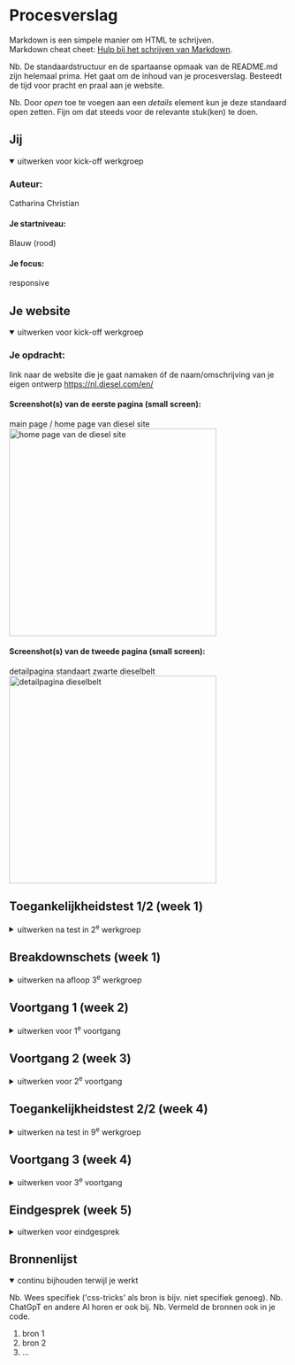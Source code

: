 # Procesverslag
Markdown is een simpele manier om HTML te schrijven.  
Markdown cheat cheet: [Hulp bij het schrijven van Markdown](https://github.com/adam-p/markdown-here/wiki/Markdown-Cheatsheet).

Nb. De standaardstructuur en de spartaanse opmaak van de README.md zijn helemaal prima. Het gaat om de inhoud van je procesverslag. Besteedt de tijd voor pracht en praal aan je website.

Nb. Door *open* toe te voegen aan een *details* element kun je deze standaard open zetten. Fijn om dat steeds voor de relevante stuk(ken) te doen.





## Jij

<details open>
  <summary>uitwerken voor kick-off werkgroep</summary>

  ### Auteur:
  Catharina Christian

  #### Je startniveau:
  Blauw (rood)

  #### Je focus:
  responsive
 
</details>





## Je website

<details open>
  <summary>uitwerken voor kick-off werkgroep</summary>

  ### Je opdracht:
  link naar de website die je gaat namaken óf de naam/omschrijving van je eigen ontwerp
  https://nl.diesel.com/en/

  #### Screenshot(s) van de eerste pagina (small screen): 
  main page / home page van diesel site
  <img src="readme-images/main_screenshot.png" width="375px" alt="home page van de diesel site">

  #### Screenshot(s) van de tweede pagina (small screen):
  detailpagina standaart zwarte dieselbelt
  <img src="readme-images/detailpagina_screenshot.png" width="375px" alt="detailpagina dieselbelt">
 
</details>



## Toegankelijkheidstest 1/2 (week 1)

<details>
  <summary>uitwerken na test in 2<sup>e</sup> werkgroep</summary>

  ### Bevindingen
  Lijst met je bevindingen die in de test naar voren kwamen:

  -header moet je doorheen skippen, hij geeft wel aan wat je kan verwachten in de navigatie
  -eigenlijk alle knoppen zijn links, dat geeft hij wel duidelijk aan
  -in carousel van highlights kom je pas na 4 of 5x uit dat deel van de main
  -geen beschrijvingen plaatjes, wat misschien wel handig zou zijn bij een webshop


</details>



## Breakdownschets (week 1)

<details>
  <summary>uitwerken na afloop 3<sup>e</sup> werkgroep</summary>

  ### de hele pagina: 
  <img src="readme-images/dummy-plaatje.jpg" width="375px" alt="breakdown van de hele pagina">

  ### dynamisch deel (bijv menu): 
  <img src="readme-images/dummy-plaatje.jpg" width="375px" alt="breakdown van een dynamisch deel">

  ### wellicht nog een dynamisch deel (bijv filter): 
  <img src="readme-images/dummy-plaatje.jpg" width="375px" alt="breakdown van nog een dynamisch deel">

</details>





## Voortgang 1 (week 2)

<details>
  <summary>uitwerken voor 1<sup>e</sup> voortgang</summary>

  ### Stand van zaken
  hier dit ging goed & dit was lastig (neem ook screenshots op van delen van je website en code)


  ### Agenda voor meeting
  samen met je groepje opstellen

  fonts inladen, WOFF?
  kan ik zomaar h3 gebruiken aan het begin
  carousel met pijltjes maken?


  | student 1      | student 2          | student 3    | student 4        |
  | ---            | ---                | ---          | ---              |
  | dit bespreken  | en dit             | en ik dit    | en dan ik dat    |
  | en dat ook nog | dit als er tijd is | nog een punt | dit wil ik zeker |
  | ...            | ...                | ...          | ...              |


  ### Verslag van meeting
  hier na afloop snel de uitkomsten van de meeting vastleggen, dingen die ik mee ga nemen;

  -hoe laad ik een font goed in: @ fontface
  -in een webshop verschillende items articles maken
  -de <detail> gebruiken
  -headings nummeren kunnen door elkaar lopen
  -CSS nog veel stappen maken
  -(achtergrond)kleuren en lettertypes in custom properties zetten
  -boxsizing aanzetten
  -gebruik maken van overflow in begin van carousel

</details>





## Voortgang 2 (week 3)

<details>
  <summary>uitwerken voor 2<sup>e</sup> voortgang</summary>

  ### Stand van zaken
  hier dit ging goed & dit was lastig (neem ook screenshots op van delen van je website en code)


  ### Agenda voor meeting
  samen met je groepje opstellen

  | student 1      | student 2          | student 3    | student 4        |
  | ---            | ---                | ---          | ---              |
  | dit bespreken  | en dit             | en ik dit    | en dan ik dat    |
  | en dat ook nog | dit als er tijd is | nog een punt | dit wil ik zeker |
  | ...            | ...                | ...          | ...              |


  ### Verslag van meeting
  hier na afloop snel de uitkomsten van de meeting vastleggen


Vragen feedback donderdag
 
oe maak ik een mega menu van de dropdown die ik nu heb op een hover
Div maken die op display hidden
En dan stijlen met twee sections en een grid
Hover met + div


Article h1 gaat niet met z index onder uitklappende menu

Z-index zoeken
Background image veranderen naar picture tag
En dan media query in de html

Highlight h2 boven de article
Buiten de section
Dan div om de articles en die div op display flex zetten

Info deel van 4x grid naar 1 zonder tussenstappen
+ plaatjes?
Eerst 4 dan naar 2 en dan vanaf punt 54em images op aan zetten

Footer vormgeven?
Ook media query

Die twee verschillende footers maken en dan gewoon volledig uitklappen zonder javascript 


Mega menu div in list van nav zitten


</details>





## Toegankelijkheidstest 2/2 (week 4)

<details>
  <summary>uitwerken na test in 9<sup>e</sup> werkgroep</summary>

  ### Bevindingen
  Lijst met je bevindingen die in de test naar voren kwamen (geef ook aan wat er verbeterd is):

</details>





## Voortgang 3 (week 4)

<details>
  <summary>uitwerken voor 3<sup>e</sup> voortgang</summary>

  ### Stand van zaken
  hier dit ging goed & dit was lastig (neem ook screenshots op van delen van je website en code)

Vragen feedback vrijdag

Button in info article stilt niet mee met de rest
Mega menu luistert niet

Select nth of child met 500px 2fr terug zetten op artciles met model

Hoe verander ik de grid in footer, lijkt mij grid 1, dan grid 2, dan weer grid 1? En dan naar 1?

Query selector 
Div flex reverse row


Buttons lijken niet te corresponderen met de stijl die is toegepast


Hoe zet ik een lijn daar, probeerde border-bottom maar dan pakt hij niet volledige breedte width 100%?



Tweede pagina

Waarom werkt die lijn niet
Vakje laden
??

Infinite scroll carousel

Radiobuttons kleur maken??

  ### Agenda voor meeting
  samen met je groepje opstellen

  | student 1      | student 2          | student 3    | student 4        |
  | ---            | ---                | ---          | ---              |
  | dit bespreken  | en dit             | en ik dit    | en dan ik dat    |
  | en dat ook nog | dit als er tijd is | nog een punt | dit wil ik zeker |
  | ...            | ...                | ...          | ...              |


  ### Verslag van meeting
  hier na afloop snel de uitkomsten van de meeting vastleggen

  - punt 1
  - punt 2
  - nog een punt
  - ...

</details>





## Eindgesprek (week 5)

<details>
  <summary>uitwerken voor eindgesprek</summary>

  ### Je uitkomst - karakteristiek screenshots:
  <img src="readme-images/dummy-plaatje.jpg" width="375px" alt="uitomst opdracht 1">


  ### Dit ging goed/Heb ik geleerd: 
  Korte omschrijving met plaatjes

  <img src="readme-images/dummy-plaatje.jpg" width="375px" alt="top">


  ### Dit was lastig/Is niet gelukt:
  Korte omschrijving met plaatjes

  <img src="readme-images/dummy-plaatje.jpg" width="375px" alt="bummer">
</details>





## Bronnenlijst

<details open>
  <summary>continu bijhouden terwijl je werkt</summary>

  Nb. Wees specifiek ('css-tricks' als bron is bijv. niet specifiek genoeg). 
  Nb. ChatGpT en andere AI horen er ook bij.
  Nb. Vermeld de bronnen ook in je code.

  1. bron 1
  2. bron 2
  3. ...

</details>
